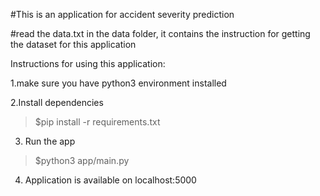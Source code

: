 #This is an application for accident severity prediction

#read the data.txt in the data folder, it contains the instruction for getting the dataset for this application

Instructions for using this application:

1.make sure you have python3 environment installed

2.Install dependencies
> $pip install -r requirements.txt

3. Run the app
> $python3 app/main.py

4. Application is available on localhost:5000


